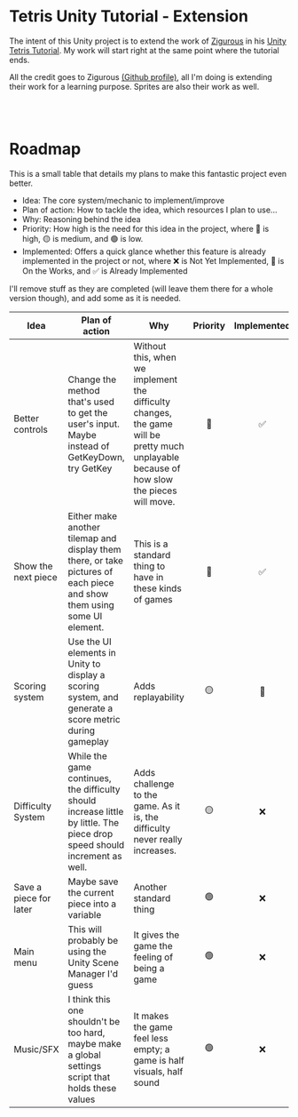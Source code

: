 # Tetris Unity Tutorial - Extension

The intent of this Unity project is to extend the work of [Zigurous](https://www.youtube.com/user/Zigurous) in his [Unity Tetris Tutorial](https://www.youtube.com/watch?v=ODLzYI4d-J8). My work will start right at the same point where the tutorial ends.

All the credit goes to Zigurous [(Github profile)](https://github.com/zigurous), all I'm doing is extending their work for a learning purpose. Sprites are also their work as well.

<br />
<br />

# Roadmap

This is a small table that details my plans to make this fantastic project even better.

- Idea: The core system/mechanic to implement/improve
- Plan of action: How to tackle the idea, which resources I plan to use...
- Why: Reasoning behind the idea
- Priority: How high is the need for this idea in the project, where 🔴 is high, 🟡 is medium, and 🟢 is low.
- Implemented: Offers a quick glance whether this feature is already implemented in the project or not, where ❌ is Not Yet Implemented, 🔧 is On the Works, and ✅ is Already Implemented

I'll remove stuff as they are completed (will leave them there for a whole version though), and add some as it is needed.

| Idea                   | Plan of action                                                                                                            | Why                                                                                                                                       | Priority | Implemented |
| ---------------------- | ------------------------------------------------------------------------------------------------------------------------- | ----------------------------------------------------------------------------------------------------------------------------------------- | :------: | :---------: |
| Better controls        | Change the method that's used to get the user's input. Maybe instead of GetKeyDown, try GetKey                            | Without this, when we implement the difficulty changes, the game will be pretty much unplayable because of how slow the pieces will move. |    🔴    |     ✅      |
| Show the next piece    | Either make another tilemap and display them there, or take pictures of each piece and show them using some UI element.   | This is a standard thing to have in these kinds of games                                                                                  |    🔴    |     ✅      |
| Scoring system         | Use the UI elements in Unity to display a scoring system, and generate a score metric during gameplay                     | Adds replayability                                                                                                                        |    🟡    |     🔧      |
| Difficulty System      | While the game continues, the difficulty should increase little by little. The piece drop speed should increment as well. | Adds challenge to the game. As it is, the difficulty never really increases.                                                              |    🟡    |     ❌      |
| Save a piece for later | Maybe save the current piece into a variable                                                                              | Another standard thing                                                                                                                    |    🟢    |     ❌      |
| Main menu              | This will probably be using the Unity Scene Manager I'd guess                                                             | It gives the game the feeling of being a game                                                                                             |    🟢    |     ❌      |
| Music/SFX              | I think this one shouldn't be too hard, maybe make a global settings script that holds these values                       | It makes the game feel less empty; a game is half visuals, half sound                                                                     |    🟢    |     ❌      |
